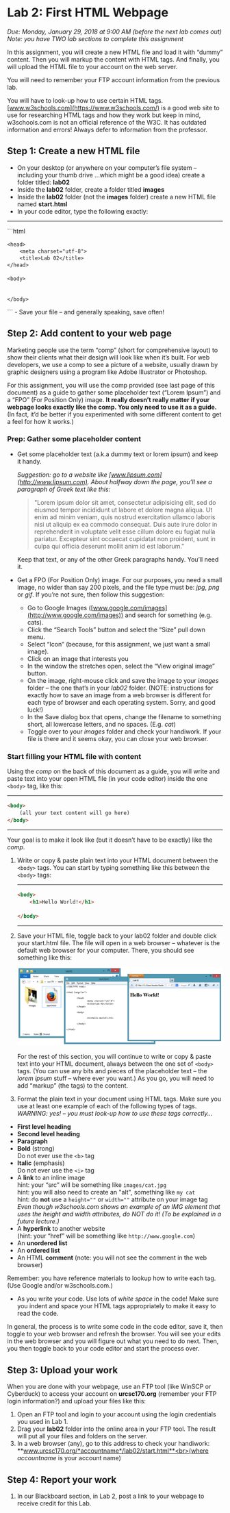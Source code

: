 # Lab 2: First HTML Webpage
*Due: Monday, January 29, 2018 at 9:00 AM (before the next lab comes out)<br>Note: you have TWO lab sections to complete this assignment*

In this assignment, you will create a new HTML file and load it with “dummy” content.  Then you will markup the content with HTML tags.  And finally, you will upload the HTML file to your account on the web server.

You will need to remember your FTP account information from the previous lab.

You will have to look-up how to use certain HTML tags.  [www.w3schools.com](https://www.w3schools.com/) is a good web site to use for researching HTML tags and how they work but keep in mind, w3schools.com is not an official reference of the W3C.  It has outdated information and errors!  Always defer to information from the professor.

## Step 1: Create a new HTML file

- On your desktop (or anywhere on your computer’s file system – including your thumb drive ...which might be a good idea) create a folder titled: **lab02**
- Inside the **lab02** folder, create a folder titled **images**
- Inside the **lab02** folder (not the **images** folder) create a new HTML file named **start.html**
- In your code editor, type the following exactly:

<hr>
```html
<!doctype html>

<html lang="en">

	<head>
		<meta charset="utf-8">
		<title>Lab 02</title>
	</head>

	<body>


	</body>

</html>
```
- Save your file – and generally speaking, save often!

## Step 2:  Add content to your web page

Marketing people use the term “comp” (short for comprehensive layout) to show their clients what their design will look like when it’s built.  For web developers, we use a comp to see a picture of a website, usually drawn by graphic designers using a program like Adobe Illustrator or Photoshop.

For this assignment, you will use the comp provided (see last page of this document) as a guide to gather some placeholder text (“Lorem Ipsum”) and a “FPO” (For Position Only) image.  **It really doesn’t really matter if your webpage looks exactly like the comp.  You only need to use it as a guide.**  (In fact, it’d be better if you experimented with some different content to get a feel for how it works.)

### Prep: Gather some placeholder content

- Get some placeholder text (a.k.a dummy text or lorem ipsum) and keep it handy.

	*Suggestion: go to a website like [www.lipsum.com](http://www.lipsum.com). About halfway down the page, you’ll see a paragraph of Greek text like this:*

  > "Lorem ipsum dolor sit amet, consectetur adipisicing elit, sed do eiusmod tempor incididunt ut labore et dolore magna aliqua. Ut enim ad minim veniam, quis nostrud exercitation ullamco laboris nisi ut aliquip ex ea commodo consequat. Duis aute irure dolor in reprehenderit in voluptate velit esse cillum dolore eu fugiat nulla pariatur. Excepteur sint occaecat cupidatat non proident, sunt in culpa qui officia deserunt mollit anim id est laborum."

	Keep that text, or any of the other Greek paragraphs handy.  You’ll need it.
	
- Get a FPO (For Position Only) image.  For our purposes, you need a small image, no wider than say 200 pixels, and the file type must be: *jpg*, *png* or *gif*.  If you’re not sure, then follow this suggestion: 
	- Go to Google Images ([www.google.com/images](http://www.google.com/images)) and search for something (e.g. cats).
	- Click the “Search Tools” button and select the “Size” pull down menu.  
	- Select “Icon” (because, for this assignment, we just want a small image).  
	- Click on an image that interests you
	- In the window the stretches open, select the “View original image” button.  
	- On the image, right-mouse click and save the image to your *images* folder – the one that’s in your *lab02* folder.  (NOTE: instructions for exactly how to save an image from a web browser is different for each type of browser and each operating system.  Sorry, and good luck!)
	- In the Save dialog box that opens, change the filename to something short, all lowercase letters, and no spaces.  (E.g. *cat*)
	- Toggle over to your *images* folder and check your handiwork.  If your file is there and it seems okay, you can close your web browser.

### Start filling your HTML file with content

Using the *comp* on the back of this document as a guide, you will write and paste text into your open HTML file (in your code editor) inside the one `<body>` tag, like this: 

<hr>
	
```html
<body>
	(all your text content will go here)
</body>
```
	
<hr>

Your goal is to make it look like (but it doesn’t have to be exactly) like the *comp*.

1. Write or copy & paste plain text into your HTML document between the `<body>` tags.  You can start by typing something like this between the `<body>` tags:

	<hr>
	
	```html
	<body>
		<h1>Hello World!</h1>
		
	</body>
	```
	
	<hr>

2. Save your HTML file, toggle back to your lab02 folder and double click your start.html file.  The file will open in a web browser – whatever is the default web browser for your computer.  There, you should see something like this:

	![figure1:three windows open on your desktop](documentation-images/figure1.png)

	For the rest of this section, you will continue to write or copy & paste text into your HTML document, always between the one set of `<body>` tags.  (You can use any bits and pieces of the placeholder text – the *lorem ipsum* stuff – where ever you want.)  As you go, you will need to add “markup” (the tags) to the content.

3.	Format the plain text in your document using HTML tags. Make sure you use at least one example of each of the following types of tags.<br>*WARNING: yes! – you must look-up how to use these tags correctly...*

  - **First level heading**
  - **Second level heading**
  - **Paragraph**
  - **Bold** (strong)<br>Do not ever use the `<b>` tag
  - **Italic** (emphasis)<br>Do not ever use the `<i>` tag
  - A **link** to an inline image<br>hint: your “src” will be something like `images/cat.jpg`<br>hint: you will also need to create an "alt", something like `my cat`<br>hint: do **not** use a `height=""` or `width=""` attribute on your image tag<br>*Even though w3schools.com shows an example of an IMG element that uses the height and width attributes, do NOT do it!  (To be explained in a future lecture.)*
  - A **hyperlink** to another website<br>(hint: your “href” will be something like `http://www.google.com`)
  - An **unordered list**
  - An **ordered list**
  - An HTML **comment** (note: you will not see the comment in the web browser)

Remember: you have reference materials to lookup how to write each tag.  (Use Google and/or w3schools.com.)

- As you write your code.  Use lots of *white space* in the code! Make sure you indent and space your HTML tags appropriately to make it easy to read the code.  

In general, the process is to write some code in the code editor, save it, then toggle to your web browser and refresh the browser.  You will see your edits in the web browser and you will figure out what you need to do next.  Then, you then toggle back to your code editor and start the process over.

## Step 3:  Upload your work
When you are done with your webpage, use an FTP tool (like WinSCP or Cyberduck) to access your account on **urcsc170.org**  (remember your FTP login information?) and upload your files like this:

1.	Open an FTP tool and login to your account using the login credentials you used in Lab 1.
2.	Drag your **lab02** folder into the online area in your FTP tool.  The result will put all your files and folders on the server.  
3.	In a web browser (any), go to this address to check your handiwork: 
**www.urcsc170.org/*accountname*/lab02/start.html**<br>(where *accountname* is your account name)

## Step 4:  Report your work
1.	In our Blackboard section, in Lab 2, post a link to your webpage to receive credit for this Lab. 
